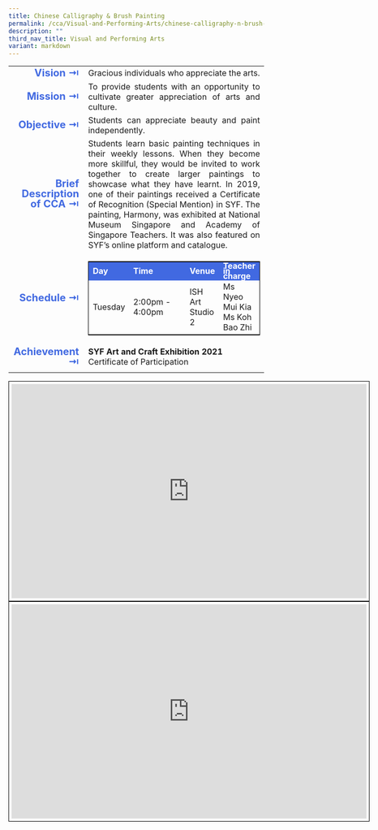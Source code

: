 ```yaml
---
title: Chinese Calligraphy & Brush Painting
permalink: /cca/Visual-and-Performing-Arts/chinese-calligraphy-n-brush-painting/
description: ""
third_nav_title: Visual and Performing Arts
variant: markdown
---
```

<table>
	<tbody><tr><td width="70" style="line-height:1; font-weight:bold; font-size: 20px; color:royalblue; border:0px solid black; text-align:right">Vision ⇥</td>
		<td>Gracious individuals who appreciate the arts.</td>
	</tr>
	<tr><td style="line-height:1; font-weight:bold; font-size: 20px; color:royalblue; border:0px solid black; text-align:right">Mission ⇥</td>
		<td style="text-align:justify">To provide students with an opportunity to cultivate greater appreciation of arts and culture.</td>
	</tr>
	<tr><td style="line-height:1; font-weight:bold; font-size: 20px; color:royalblue; border:0px solid black; text-align:right">Objective ⇥</td>
		<td style="text-align:justify">Students can appreciate beauty and paint independently.</td>
	</tr>
		<tr><td style="line-height:1; font-weight:bold; font-size: 20px; color:royalblue; border:0px solid black; text-align:right">Brief Description of CCA ⇥</td>
		<td style="text-align:justify">Students learn basic painting techniques in their weekly lessons. When they become more skillful, they would be invited to work together to create larger paintings to showcase what they have learnt. In 2019, one of their paintings received a Certificate of Recognition (Special Mention) in SYF. The painting, Harmony, was exhibited at National Museum Singapore and Academy of Singapore Teachers. It was also featured on SYF’s online platform and catalogue.</td>
	</tr>
	<tr><td style="line-height:1; font-weight:bold; font-size: 20px; color:royalblue; border:0px solid black; text-align:right">Schedule ⇥</td>
		<td>
			<table style="border:1px solid black">
		<tbody>
			<tr style="line-height:10px; font-weight: bold; background-color:royalblue; font-size:16px;color:white"><td>Day</td><td width="100">Time</td><td>Venue</td><td>Teacher in charge</td></tr>
			<tr><td>Tuesday</td><td>2:00pm - 4:00pm</td><td>ISH Art Studio 2</td><td>Ms Nyeo Mui Kia<br>Ms Koh Bao Zhi</td></tr>
		</tbody>
	</table>
		</td>
	</tr>
		<tr><td style="line-height:1; font-weight:bold; font-size: 20px; color:royalblue; border:0px solid black; text-align:right">Achievement ⇥</td>
			<td style="text-align:justify"><b>SYF Art and Craft Exhibition 2021</b><br>
				Certificate of Participation</td>
	</tr>
	<tr><td></td></tr>
</tbody></table>

<center><iframe style="border:1px solid black; padding:5px" src="https://docs.google.com/presentation/d/e/2PACX-1vSfvdPaxgu15wltBqrc8R9iQpHS1lEw2DsQ-P1rJSk3uBOms48WR0HpvNbhxmjsCvewxENuvHpdDM1s/embed?start=false&amp;loop=false&amp;delayms=3000" frameborder="0" width="700" height="422" allowfullscreen="true"></iframe></center>

<center><iframe allowfullscreen="true" height="422" width="700" frameborder="0" style="border:1px solid black; padding:5px" src="https://docs.google.com/presentation/d/e/2PACX-1vQsBv-RxCxXL9wLzpwAjibWPiK8-ZvJGDSIEzHtZKn9Ud1dS7tcneT6xQ--TRRZ4U8RbK28DjOtpieo/embed?start=false&amp;loop=false&amp;delayms=3000"></iframe></center>